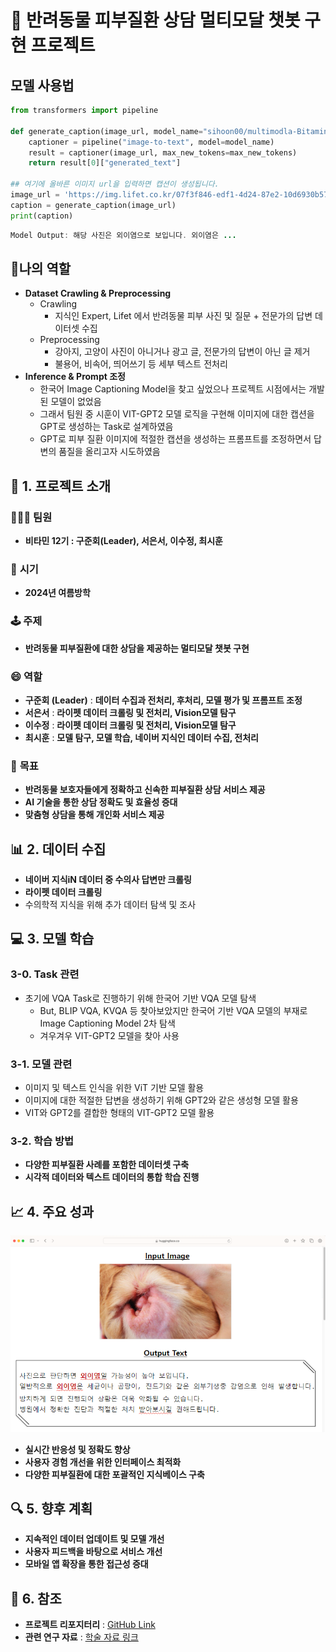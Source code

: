 # 🐾 반려동물 피부질환 상담 멀티모달 챗봇 구현 프로젝트

## 모델 사용법
```python
from transformers import pipeline

def generate_caption(image_url, model_name="sihoon00/multimodla-Bitamin", max_new_tokens=150):
    captioner = pipeline("image-to-text", model=model_name)
    result = captioner(image_url, max_new_tokens=max_new_tokens)
    return result[0]["generated_text"]

## 여기에 올바른 이미지 url을 입력하면 캡션이 생성됩니다.
image_url = 'https://img.lifet.co.kr/07f3f846-edf1-4d24-87e2-10d6930b5794'
caption = generate_caption(image_url)
print(caption)
```
```java
Model Output: 해당 사진은 외이염으로 보입니다. 외이염은 ...
```
## 🏅나의 역할
- **Dataset Crawling & Preprocessing**
  - Crawling
      - 지식인 Expert, Lifet 에서 반려동물 피부 사진 및 질문 + 전문가의 답변 데이터셋 수집
  - Preprocessing
      - 강아지, 고양이 사진이 아니거나 광고 글, 전문가의 답변이 아닌 글 제거
      - 불용어, 비속어, 띄어쓰기 등 세부 텍스트 전처리
- **Inference & Prompt 조정**
    - 한국어 Image Captioning Model을 찾고 싶었으나 프로젝트 시점에서는 개발된 모델이 없었음
    - 그래서 팀원 중 시훈이 VIT-GPT2 모델 로직을 구현해 이미지에 대한 캡션을 GPT로 생성하는 Task로 설계하였음
    - GPT로 피부 질환 이미지에 적절한 캡션을 생성하는 프롬프트를 조정하면서 답변의 품질을 올리고자 시도하였음
    
## 🎯 1. 프로젝트 소개
### 🧑‍🤝‍🧑 **팀원**
- **비타민 12기 : 구준회(Leader), 서은서, 이수정, 최시훈**
 
### 📅 **시기**
- **2024년 여름방학**

### 🕹️ **주제**
- **반려동물 피부질환에 대한 상담을 제공하는 멀티모달 챗봇 구현**

### 😄 **역할**
- **구준회 (Leader)** : **데이터 수집과 전처리, 후처리, 모델 평가 및 프롬프트 조정** 
- **서은서** : **라이펫 데이터 크롤링 및 전처리, Vision모델 탐구**
- **이수정** : **라이펫 데이터 크롤링 및 전처리, Vision모델 탐구**
- **최시훈** : **모델 탐구, 모델 학습, 네이버 지식인 데이터 수집, 전처리**

### 🎯 **목표**
- **반려동물 보호자들에게 정확하고 신속한 피부질환 상담 서비스 제공**
- **AI 기술을 통한 상담 정확도 및 효율성 증대**
- **맞춤형 상담을 통해 개인화 서비스 제공**

## 📊 2. 데이터 수집
- **네이버 지식iN 데이터 중 수의사 답변만 크롤링**
- **라이펫 데이터 크롤링**
- 수의학적 지식을 위해 추가 데이터 탐색 및 조사

## 💻 3. 모델 학습
### 3-0. Task 관련
- 초기에 VQA Task로 진행하기 위해 한국어 기반 VQA 모델 탐색
  - But, BLIP VQA, KVQA 등 찾아보았지만 한국어 기반 VQA 모델의 부재로 Image Captioning Model 2차 탐색
  - 겨우겨우 VIT-GPT2 모델을 찾아 사용
    
### 3-1. 모델 관련
- 이미지 및 텍스트 인식을 위한 ViT 기반 모델 활용
- 이미지에 대한 적절한 답변을 생성하기 위해 GPT2와 같은 생성형 모델 활용
- VIT와 GPT2를 결합한 형태의 VIT-GPT2 모델 활용

### 3-2. 학습 방법
- **다양한 피부질환 사례를 포함한 데이터셋 구축**
- **시각적 데이터와 텍스트 데이터의 통합 학습 진행**

## 📈 4. 주요 성과
<img src="VET_외이염.png" alt="Inference_외이염" width="600"/>

- **실시간 반응성 및 정확도 향상**
- **사용자 경험 개선을 위한 인터페이스 최적화**
- **다양한 피부질환에 대한 포괄적인 지식베이스 구축**

## 🔍 5. 향후 계획  
- **지속적인 데이터 업데이트 및 모델 개선**
- **사용자 피드백을 바탕으로 서비스 개선**
- **모바일 앱 확장을 통한 접근성 증대**

## 🧹 6. 참조
- **프로젝트 리포지터리** : [GitHub Link](https://ankur3107.github.io/blogs/the-illustrated-image-captioning-using-transformers/)
- **관련 연구 자료** : [학술 자료 링크](#)
